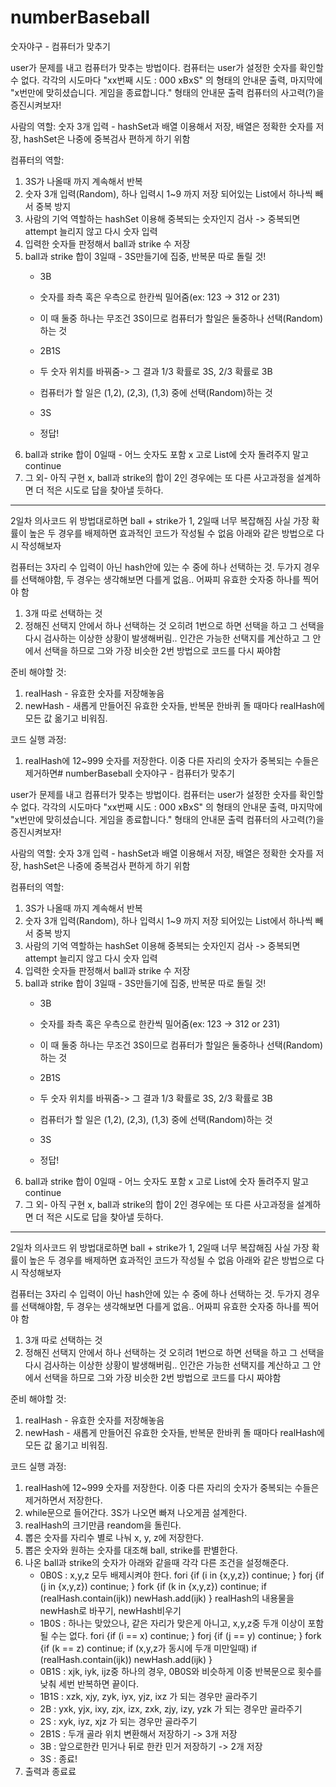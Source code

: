 # numberBaseball
숫자야구 - 컴퓨터가 맞추기

user가 문제를 내고 컴퓨터가 맞추는 방법이다.
컴퓨터는 user가 설정한 숫자를 확인할 수 없다.
각각의 시도마다
"xx번째 시도 : 000
xBxS"
의 형태의 안내문 출력,
마지막에
"x번만에 맞히셨습니다.
게임을 종료합니다."
형태의 안내문 출력
컴퓨터의 사고력(?)을 증진시켜보자!

사람의 역할:
숫자 3개 입력 - hashSet과 배열 이용해서 저장, 배열은 정확한 숫자를 저장, hashSet은 나중에 중복검사 편하게 하기 위함

컴퓨터의 역할:
1. 3S가 나올때 까지 계속해서 반복
2. 숫자 3개 입력(Random), 하나 입력시 1~9 까지 저장 되어있는 List에서 하나씩 빼서 중복 방지 
3. 사람의 기억 역할하는 hashSet 이용해 중복되는 숫자인지 검사 -> 중복되면 attempt 늘리지 않고 다시 숫자 입력
4. 입력한 숫자들 판정해서 ball과 strike 수 저장
5. ball과 strike 합이 3일때 - 3S만들기에 집중, 반복문 따로 돌릴 것!
   - 3B
   - 숫자를 좌측 혹은 우측으로 한칸씩 밀어줌(ex: 123  -> 312 or 231)
   - 이 때 둘중 하나는 무조건 3S이므로 컴퓨터가 할일은 둘중하나 선택(Random)하는 것

   - 2B1S
   - 두 숫자 위치를 바꿔줌-> 그 결과 1/3 확률로 3S, 2/3 확률로 3B
   - 컴퓨터가 할 일은 (1,2), (2,3), (1,3) 중에 선택(Random)하는 것
  
   - 3S
   - 정답!
 6. ball과 strike 합이 0일때 - 어느 숫자도 포함 x 고로 List에 숫자 돌려주지 말고 continue
 7. 그 외- 아직 구현 x, ball과 strike의 합이 2인 경우에는 또 다른 사고과정을 설계하면 더 적은 시도로 답을 찾아낼 듯하다.


-------------------------------------------------------------------------------------------------------------------------------------------------------------------

2일차 의사코드
위 방법대로하면 ball + strike가 1, 2일때 너무 복잡해짐
사실 가장 확률이 높은 두 경우를 배제하면 효과적인 코드가 작성될 수 없음
아래와 같은 방법으로 다시 작성해보자

컴퓨터는 3자리 수 입력이 아닌 hash안에 있는 수 중에 하나 선택하는 것.
두가지 경우를 선택해야함, 두 경우는 생각해보면 다를게 없음.. 어짜피 유효한 숫자중 하나를 찍어야 함
1. 3개 따로 선택하는 것
2. 정해진 선택지 안에서 하나 선택하는 것
오히려 1번으로 하면 선택을 하고 그 선택을 다시 검사하는 이상한 상황이 발생해버림..
인간은 가능한 선택지를 계산하고 그 안에서 선택을 하므로 그와 가장 비슷한 2번 방법으로 코드를 다시 짜야함

준비 해야할 것:
1. realHash - 유효한 숫자를 저장해놓음
2. newHash - 새롭게 만들어진 유효한 숫자들, 반복문 한바퀴 돌 때마다 realHash에 모든 값 옮기고 비워짐.

코드 실행 과정:
1. realHash에 12~999 숫자를 저장한다. 이중 다른 자리의 숫자가 중복되는 수들은 제거하면# numberBaseball
숫자야구 - 컴퓨터가 맞추기

user가 문제를 내고 컴퓨터가 맞추는 방법이다.
컴퓨터는 user가 설정한 숫자를 확인할 수 없다.
각각의 시도마다
"xx번째 시도 : 000
xBxS"
의 형태의 안내문 출력,
마지막에
"x번만에 맞히셨습니다.
게임을 종료합니다."
형태의 안내문 출력
컴퓨터의 사고력(?)을 증진시켜보자!

사람의 역할:
숫자 3개 입력 - hashSet과 배열 이용해서 저장, 배열은 정확한 숫자를 저장, hashSet은 나중에 중복검사 편하게 하기 위함

컴퓨터의 역할:
1. 3S가 나올때 까지 계속해서 반복
2. 숫자 3개 입력(Random), 하나 입력시 1~9 까지 저장 되어있는 List에서 하나씩 빼서 중복 방지 
3. 사람의 기억 역할하는 hashSet 이용해 중복되는 숫자인지 검사 -> 중복되면 attempt 늘리지 않고 다시 숫자 입력
4. 입력한 숫자들 판정해서 ball과 strike 수 저장
5. ball과 strike 합이 3일때 - 3S만들기에 집중, 반복문 따로 돌릴 것!
   - 3B
   - 숫자를 좌측 혹은 우측으로 한칸씩 밀어줌(ex: 123  -> 312 or 231)
   - 이 때 둘중 하나는 무조건 3S이므로 컴퓨터가 할일은 둘중하나 선택(Random)하는 것

   - 2B1S
   - 두 숫자 위치를 바꿔줌-> 그 결과 1/3 확률로 3S, 2/3 확률로 3B
   - 컴퓨터가 할 일은 (1,2), (2,3), (1,3) 중에 선택(Random)하는 것
  
   - 3S
   - 정답!
 6. ball과 strike 합이 0일때 - 어느 숫자도 포함 x 고로 List에 숫자 돌려주지 말고 continue
 7. 그 외- 아직 구현 x, ball과 strike의 합이 2인 경우에는 또 다른 사고과정을 설계하면 더 적은 시도로 답을 찾아낼 듯하다.


-------------------------------------------------------------------------------------------------------------------------------------------------------------------

2일차 의사코드
위 방법대로하면 ball + strike가 1, 2일때 너무 복잡해짐
사실 가장 확률이 높은 두 경우를 배제하면 효과적인 코드가 작성될 수 없음
아래와 같은 방법으로 다시 작성해보자

컴퓨터는 3자리 수 입력이 아닌 hash안에 있는 수 중에 하나 선택하는 것.
두가지 경우를 선택해야함, 두 경우는 생각해보면 다를게 없음.. 어짜피 유효한 숫자중 하나를 찍어야 함
1. 3개 따로 선택하는 것
2. 정해진 선택지 안에서 하나 선택하는 것
오히려 1번으로 하면 선택을 하고 그 선택을 다시 검사하는 이상한 상황이 발생해버림..
인간은 가능한 선택지를 계산하고 그 안에서 선택을 하므로 그와 가장 비슷한 2번 방법으로 코드를 다시 짜야함

준비 해야할 것:
1. realHash - 유효한 숫자를 저장해놓음
2. newHash - 새롭게 만들어진 유효한 숫자들, 반복문 한바퀴 돌 때마다 realHash에 모든 값 옮기고 비워짐.

코드 실행 과정:
1. realHash에 12~999 숫자를 저장한다. 이중 다른 자리의 숫자가 중복되는 수들은 제거하면서 저장한다. 
2. while문으로 들어간다. 3S가 나오면 빠져 나오게끔 설계한다.
3. realHash의 크기만큼 reandom을 돌린다.
4. 뽑은 숫자를 자리수 별로 나눠 x, y, z에 저장한다.
5. 뽑은 숫자와 원하는 숫자를 대조해 ball, strike를 판별한다.
6. 나온 ball과 strike의 숫자가 아래와 같을때 각각 다른 조건을 설정해준다.
   - 0B0S : x,y,z 모두 배제시켜야 한다.
      fori {if (i in {x,y,z}) continue; }
        forj {if (j in {x,y,z}) continue; }
           fork {if (k in {x,y,z}) continue;
                 if (realHash.contain(ijk)) newHash.add(ijk) }
     realHash의 내용물을 newHash로 바꾸기, newHash비우기
   - 1B0S : 하나는 맞았으나, 같은 자리가 맞은게 아니고, x,y,z중 두개 이상이 포함될 수는 없다.
      fori {if (i == x) continue; }
        forj {if (j == y) continue; }
           fork {if (k == z) continue;
                 if (x,y,z가 동시에 두개 미만일때)
                    if (realHash.contain(ijk)) newHash.add(ijk) }
   - 0B1S : xjk, iyk, ijz중 하나의 경우, 0B0S와 비슷하게 이중 반복문으로 횟수를 낮춰 세번 반복하면 끝이다.
   - 1B1S : xzk, xjy, zyk, iyx, yjz, ixz 가 되는 경우만 골라주기
   - 2B : yxk, yjx, ixy, zjx, izx, zxk, zjy, izy, yzk 가 되는 경우만 골라주기
   - 2S : xyk, iyz, xjz 가 되는 경우만 골라주기
   - 2B1S : 두개 골라 위치 변환해서 저장하기 -> 3개 저장
   - 3B : 앞으로한칸 민거나 뒤로 한칸 민거 저장하기 -> 2개 저장
   - 3S : 종료!
7. 출력과 종료료
